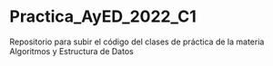 # Practica_AyED_2022_C1
Repositorio para subir el código del clases de práctica de la  materia Algoritmos y Estructura de Datos
